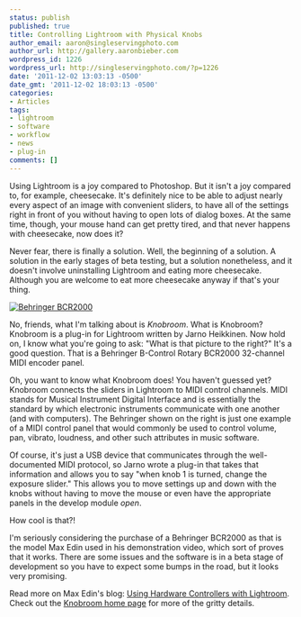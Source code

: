 ```yaml
---
status: publish
published: true
title: Controlling Lightroom with Physical Knobs
author_email: aaron@singleservingphoto.com
author_url: http://gallery.aaronbieber.com
wordpress_id: 1226
wordpress_url: http://singleservingphoto.com/?p=1226
date: '2011-12-02 13:03:13 -0500'
date_gmt: '2011-12-02 18:03:13 -0500'
categories:
- Articles
tags:
- lightroom
- software
- workflow
- news
- plug-in
comments: []
---
```

Using Lightroom is a joy compared to Photoshop. But it isn't a joy
compared to, for example, cheesecake. It's definitely nice to be able to
adjust nearly every aspect of an image with convenient sliders, to have
all of the settings right in front of you without having to open lots of
dialog boxes. At the same time, though, your mouse hand can get pretty
tired, and that never happens with cheesecake, now does it?

Never fear, there is finally a solution. Well, the beginning of a
solution. A solution in the early stages of beta testing, but a solution
nonetheless, and it doesn't involve uninstalling Lightroom and eating
more cheesecake. Although you are welcome to eat more cheesecake anyway
if that's your thing.<!--more-->

[![](/wp-content/uploads/2011/12/BCR2000-P0245-Reflective-web-300x295.png "Behringer BCR2000")](/wp-content/uploads/2011/12/BCR2000_P0245_Reflective_web.png)

No, friends, what I'm talking about is *Knobroom*. What is Knobroom?
Knobroom is a plug-in for Lightroom written by Jarno Heikkinen. Now hold
on, I know what you're going to ask: "What is that picture to the
right?" It's a good question. That is a Behringer B-Control Rotary
BCR2000 32-channel MIDI encoder panel.

Oh, you want to know what Knobroom does! You haven't guessed yet?
Knobroom connects the sliders in Lightroom to MIDI control channels.
MIDI stands for Musical Instrument Digital Interface and is essentially
the standard by which electronic instruments communicate with one
another (and with computers). The Behringer shown on the right is just
one example of a MIDI control panel that would commonly be used to
control volume, pan, vibrato, loudness, and other such attributes in
music software.

Of course, it's just a USB device that communicates through the
well-documented MIDI protocol, so Jarno wrote a plug-in that takes that
information and allows you to say "when knob 1 is turned, change the
exposure slider." This allows you to move settings up and down with the
knobs without having to move the mouse or even have the appropriate
panels in the develop module _open_.

How cool is that?!

I'm seriously considering the purchase of a Behringer BCR2000 as that is
the model Max Edin used in his demonstration video, which sort of proves
that it works. There are some issues and the software is in a beta stage
of development so you have to expect some bumps in the road, but it
looks very promising.

Read more on Max Edin's blog: [Using Hardware Controllers with
Lightroom](http://maxedin.net/2011/11/using-hardware-controllers-with-lightroom/).
Check out the [Knobroom home page](http://www.knobroom.com/) for more of
the gritty details.
